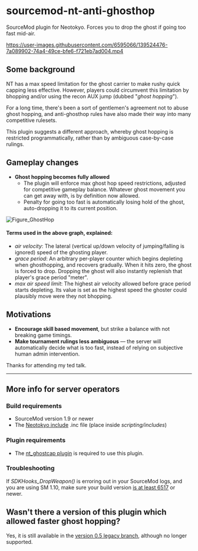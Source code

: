 # sourcemod-nt-anti-ghosthop
SourceMod plugin for Neotokyo. Forces you to drop the ghost if going too fast mid-air.

https://user-images.githubusercontent.com/6595066/139524476-7a089902-74a4-49ce-bfe6-f721eb7ad004.mp4

## Some background
NT has a max speed limitation for the ghost carrier to make rushy quick capping less effective.
However, players could circumvent this limitation by bhopping and/or using the recon AUX jump (dubbed "*ghost hopping*").

For a long time, there's been a sort of gentlemen's agreement not to abuse ghost hopping,
and anti-ghosthop rules have also made their way into many competitive rulesets.

This plugin suggests a different approach, whereby ghost hopping is restricted programmatically, rather than by ambiguous case-by-case rulings.

## Gameplay changes

* **Ghost hopping becomes fully allowed**
  * The plugin will enforce max ghost hop speed restrictions, adjusted for competitive gameplay balance. Whatever ghost movement you can get away with, is by definition now allowed.
  * Penalty for going too fast is automatically losing hold of the ghost, auto-dropping it to its current position.

![Figure_GhostHop](https://user-images.githubusercontent.com/6595066/149028760-bc9cfc14-5e6e-4efe-802f-92a5d8351a18.png)

#### Terms used in the above graph, explained:
* *air velocity*: The lateral (vertical up/down velocity of jumping/falling is ignored) speed of the ghosting player.
* *grace period*: An arbitrary per-player counter which begins depleting when ghosthopping, and recovers gradually. When it hits zero, the ghost is forced to drop. Dropping the ghost will also instantly replenish that player's grace period "meter".
* *max air speed limit*: The highest air velocity allowed before grace period starts depleting. Its value is set as the highest speed the ghoster could plausibly move were they not bhopping.

## Motivations

* **Encourage skill based movement**, but strike a balance with not breaking game timings.
* **Make tournament rulings less ambiguous** — the server will automatically decide what is too fast, instead of relying on subjective human admin intervention.

Thanks for attending my ted talk.

<hr>

## More info for server operators

### Build requirements
* SourceMod version 1.9 or newer
* The [Neotokyo include](https://github.com/softashell/sourcemod-nt-include) .inc file (place inside <i>scripting/includes</i>)

### Plugin requirements
* The [nt_ghostcap plugin](https://github.com/softashell/nt-sourcemod-plugins/blob/master/scripting/nt_ghostcap.sp) is required to use this plugin.

### Troubleshooting
If *SDKHooks_DropWeapon()* is erroring out in your SourceMod logs, and you are using SM 1.10, make sure your build version [is at least 6517](https://github.com/alliedmodders/sourcemod/commit/36341a5984f21aeb4621d321f3af940) or newer.

## Wasn't there a version of this plugin which allowed faster ghost hopping?
Yes, it is still available in the [version 0.5 legacy branch](https://github.com/Rainyan/sourcemod-nt-anti-ghosthop/tree/legacy_v0.5), although no longer supported.
